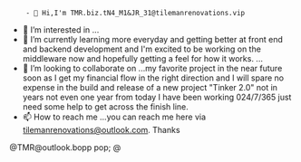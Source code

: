         - 👋 Hi,I'm TMR.biz.tN4_M1&JR_31@tilemanrenovations.vip
- 👀 I’m interested in ...
- 🌱 I’m currently learning more everyday and getting better at front end and backend development and I'm excited to be working on the middleware now and hopefully getting a feel for how it works. 
    ...
- 💞️ I’m looking to collaborate on ...my favorite project in the near future soon as I get my financial flow in the right direction and I will spare no expense in the build and release of a new project "Tinker 2.0" not in years not even one year from today I have been working 024/7/365 just need some help to get across the finish line. 
- 📫 How to reach me ...you can reach me here via tilemanrenovations@outlook.com. Thanks 

<!---
tilemanrenovations/tilemanrenovations is a ✨ special ✨ repository because its `README.md` (this file) appears on your GitHub profile.
You can click the Preview link to take a look at your changes.iistall
--->@TMR@outlook.bopp pop; @
